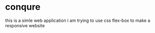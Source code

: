 # conqure
this is a simle web application 
i am trying to use css flex-box to make a responsive website
